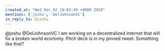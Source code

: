 ```yaml
---
created_at: "Wed Dec 02 18:03:49 +0000 2020"
mentions: ['joshu', 'DelJohnsonVC']
in_reply_to: @joshu
---
```


@joshu @DelJohnsonVC I am working on a decentralized internet that will fix a broken world economy. Pitch deck is in my pinned tweet. Something like that?